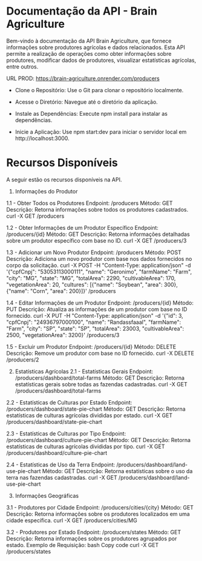 # Documentação da API - Brain Agriculture

Bem-vindo à documentação da API Brain Agriculture, que fornece informações sobre produtores agrícolas e dados relacionados. Esta API permite a realização de operações como obter informações sobre produtores, modificar dados de produtores, visualizar estatísticas agrícolas, entre outros.

URL PROD: https://brain-agriculture.onrender.com/producers


- Clone o Repositório:
Use o Git para clonar o repositório localmente.

- Acesse o Diretório:
Navegue até o diretório da aplicação.

- Instale as Dependências:
Execute npm install para instalar as dependências.

- Inicie a Aplicação:
Use npm start:dev para iniciar o servidor local em http://localhost:3000.

# Recursos Disponíveis
A seguir estão os recursos disponíveis na API.

1. Informações do Produtor

1.1 - Obter Todos os Produtores
Endpoint: /producers
Método: GET
Descrição: Retorna informações sobre todos os produtores cadastrados.
curl -X GET /producers

1.2 - Obter Informações de um Produtor Específico
Endpoint: /producers/{id}
Método: GET
Descrição: Retorna informações detalhadas sobre um produtor específico com base no ID.
curl -X GET /producers/3

1.3 - Adicionar um Novo Produtor
Endpoint: /producers
Método: POST
Descrição: Adiciona um novo produtor com base nos dados fornecidos no corpo da solicitação.
curl -X POST -H "Content-Type: application/json" -d '{"cpfCnpj": "53053113000111", "name": "Geronimo", "farmName": "Farm", "city": "MG", "state": "MG", "totalArea": 2290, "cultivableArea": 170, "vegetationArea": 20, "cultures": [{"name": "Soybean", "area": 300}, {"name": "Corn", "area": 200}]}' /producers

1.4 - Editar Informações de um Produtor
Endpoint: /producers/{id}
Método: PUT
Descrição: Atualiza as informações de um produtor com base no ID fornecido.
curl -X PUT -H "Content-Type: application/json" -d '{"id": 3, "cpfCnpj": "24936797000100", "name": "Randassfaaal", "farmName": "Farm", "city": "SP", "state": "SP", "totalArea": 23003, "cultivableArea": 2500, "vegetationArea": 3200}' /producers/3

1.5 - Excluir um Produtor
Endpoint: /producers/{id}
Método: DELETE
Descrição: Remove um produtor com base no ID fornecido.
curl -X DELETE /producers/2

2. Estatísticas Agrícolas
2.1 - Estatísticas Gerais
Endpoint: /producers/dashboard/total-farms
Método: GET
Descrição: Retorna estatísticas gerais sobre todas as fazendas cadastradas.
curl -X GET /producers/dashboard/total-farms

2.2 - Estatísticas de Culturas por Estado
Endpoint: /producers/dashboard/state-pie-chart
Método: GET
Descrição: Retorna estatísticas de culturas agrícolas divididas por estado.
curl -X GET /producers/dashboard/state-pie-chart

2.3 - Estatísticas de Culturas por Tipo
Endpoint: /producers/dashboard/culture-pie-chart
Método: GET
Descrição: Retorna estatísticas de culturas agrícolas divididas por tipo.
curl -X GET /producers/dashboard/culture-pie-chart

2.4 - Estatísticas de Uso da Terra
Endpoint: /producers/dashboard/land-use-pie-chart
Método: GET
Descrição: Retorna estatísticas sobre o uso da terra nas fazendas cadastradas.
curl -X GET /producers/dashboard/land-use-pie-chart

3. Informações Geográficas

3.1 - Produtores por Cidade
Endpoint: /producers/cities/{city}
Método: GET
Descrição: Retorna informações sobre os produtores localizados em uma cidade específica.
curl -X GET /producers/cities/MG

3.2 - Produtores por Estado
Endpoint: /producers/states
Método: GET
Descrição: Retorna informações sobre os produtores agrupados por estado.
Exemplo de Requisição:
bash
Copy code
curl -X GET /producers/states